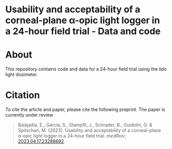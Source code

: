 # Usability and acceptability of a corneal-plane α-opic light logger in a 24-hour field trial - Data and code

# About

This repository contains code and data for a 24-hour field trial using the _lido_ light dosimeter.


# Citation

To cite the article and paper, please cite the following preprint. The paper is currently under review

> Balajadia, E., Garcia, S., Stampfli, J., Schrader, B., Guidolin, G. & Spitschan, M. (2023). Usability and acceptability of a corneal-plane α-opic light logger in a 24-hour field trial. _medRxiv_, [2023.04.17.23288692](https://doi.org/10.1101/2023.04.17.23288692).
